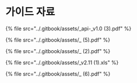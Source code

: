 # 가이드 자료

{% file src="../.gitbook/assets/\_api-\_v1.0 \(3\).pdf" %}

{% file src="../.gitbook/assets/\_ \(5\).pdf" %}

{% file src="../.gitbook/assets/\_ \(2\).pdf" %}

{% file src="../.gitbook/assets/\_v2.11 \(1\).xls" %}

{% file src="../.gitbook/assets/\_ \(6\).pdf" %}

